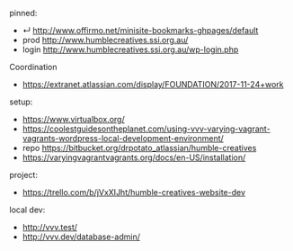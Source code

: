 
pinned:
- ↵ http://www.offirmo.net/minisite-bookmarks-ghpages/default
- prod http://www.humblecreatives.ssi.org.au/
- login http://www.humblecreatives.ssi.org.au/wp-login.php


Coordination
- https://extranet.atlassian.com/display/FOUNDATION/2017-11-24+work


setup:
- https://www.virtualbox.org/
- https://coolestguidesontheplanet.com/using-vvv-varying-vagrant-vagrants-wordpress-local-development-environment/
- repo https://bitbucket.org/drpotato_atlassian/humble-creatives
- https://varyingvagrantvagrants.org/docs/en-US/installation/


project:
- https://trello.com/b/jVxXIJht/humble-creatives-website-dev


local dev:
- http://vvv.test/
- http://vvv.dev/database-admin/
